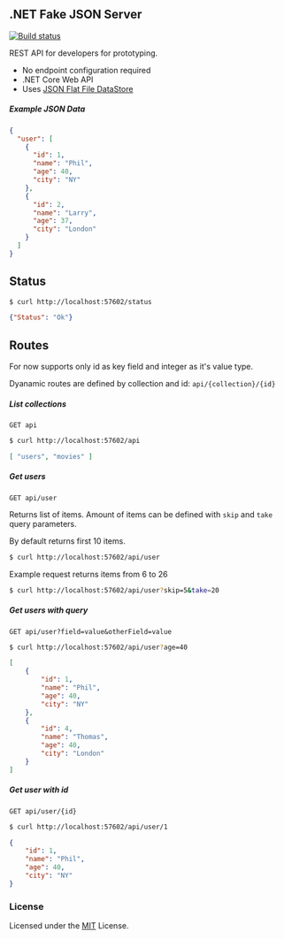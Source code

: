.NET Fake JSON Server
--------------------------

[![Build status](https://ci.appveyor.com/api/projects/status/hacg7qupp5oxbct8?svg=true)](https://ci.appveyor.com/project/ttu/dotnet-fake-json-server)

REST API for developers for prototyping. 
 
* No endpoint configuration required
* .NET Core Web API
* Uses [JSON Flat File DataStore](https://github.com/ttu/json-flatfile-datastore)

##### Example JSON Data

```json
{
  "user": [
    {
      "id": 1,
      "name": "Phil",
      "age": 40,
      "city": "NY"
    },
    {
      "id": 2,
      "name": "Larry",
      "age": 37,
      "city": "London"
    }
  ]
}
```

## Status

```sh
$ curl http://localhost:57602/status
```
```json
{"Status": "Ok"}
```

## Routes

For now supports only id as key field and integer as it's value type.

Dyanamic routes are defined by collection and id: `api/{collection}/{id}`

#####  List collections 

`GET api`

```sh
$ curl http://localhost:57602/api
```

```json
[ "users", "movies" ]
```

##### Get users

`GET api/user`

Returns list of items. Amount of items can be defined with `skip` and `take` query parameters. 

By default returns first 10 items. 
```sh
$ curl http://localhost:57602/api/user
```

Example request returns items from 6 to 26

```sh
$ curl http://localhost:57602/api/user?skip=5&take=20
```


##### Get users with query 

`GET api/user?field=value&otherField=value`

```sh
$ curl http://localhost:57602/api/user?age=40
```
```json
[
    {
        "id": 1,
        "name": "Phil",
        "age": 40,
        "city": "NY"
    },
    {
        "id": 4,
        "name": "Thomas",
        "age": 40,
        "city": "London"
    }
]
```

##### Get user with id 

`GET api/user/{id}`

```sh
$ curl http://localhost:57602/api/user/1
```

```json
{
    "id": 1,
    "name": "Phil",
    "age": 40,
    "city": "NY"
}
```

### License

Licensed under the [MIT](LICENSE) License.
